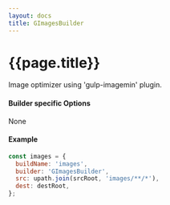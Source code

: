 ```yaml
---
layout: docs
title: GImagesBuilder
---
```


# {{page.title}}
Image optimizer using 'gulp-imagemin' plugin.

#### Builder specific Options
None

#### Example

```javascript
const images = {
  buildName: 'images',
  builder: 'GImagesBuilder',
  src: upath.join(srcRoot, 'images/**/*'),
  dest: destRoot,
};
```
